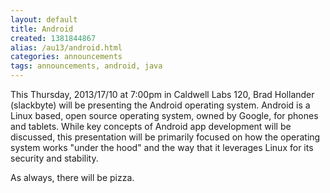 ```yaml
---
layout: default
title: Android
created: 1381844867
alias: /au13/android.html
categories: announcements
tags: announcements, android, java
---
```

This Thursday, 2013/17/10 at 7:00pm in Caldwell Labs 120, Brad Hollander (slackbyte) will be presenting the Android operating system. Android is a Linux based, open source operating system, owned by Google, for phones and tablets. While key concepts of Android app development will be discussed, this presentation will be primarily focused on how the operating system works "under the hood" and the way that it leverages Linux for its security and stability.

As always, there will be pizza.
